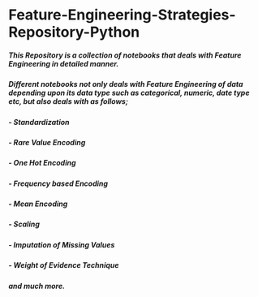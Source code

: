# Feature-Engineering-Strategies-Repository-Python

##### This Repository is a collection of notebooks that deals with Feature Engineering in detailed manner.

##### Different notebooks not only deals with Feature Engineering of data depending upon its data type such as categorical, numeric, date type etc, but also deals with as follows;

##### - Standardization

##### - Rare Value Encoding

##### - One Hot Encoding

##### - Frequency based Encoding

##### - Mean Encoding

##### - Scaling

##### - Imputation of Missing Values

##### - Weight of Evidence Technique

##### and much more.
